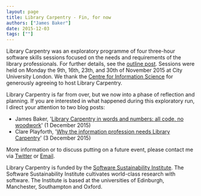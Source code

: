 ```yaml
---
layout: page
title: Library Carpentry - Fin, for now
authors: ["James Baker"]
date: 2015-12-03
tags: [""]
---
```


Library Carpentry was an exploratory programme of four three-hour software skills sessions focused on the needs and requirements of the library professionals. For further details, see the [outline post](http://librarycarpentry.github.io/outline/). Sessions were held on Monday the 9th, 16th, 23th, and 30th of November 2015 at City University London. We thank the [Centre for Information Science](https://www.city.ac.uk/department-library-information-science/centre-for-information-science) for generously agreeing to host Library Carpentry.

Library Carpentry is far from over, but we now into a phase of reflection and planning. If you are interested in what happened during this exploratory run, I direct your attention to two blog posts:

- James Baker, '[Library Carpentry in words and numbers: all code, no woodwork](http://cradledincaricature.com/2015/12/01/library-carpentry-in-words-and-numbers-all-code-no-woodwork/)' (1 December 2015)
- Clare Playforth, '[Why the information profession needs Library Carpentry](http://software.ac.uk/blog/2015-12-03-why-information-profession-needs-library-carpentry-0)' (3 December 2015)

More information or to discuss putting on a future event, please contact me via [Twitter](https://twitter.com/j_w_baker) or [Email](http://www.sussex.ac.uk/profiles/371022).

Library Carpentry is funded by the [Software Sustainability Institute](http://software.ac.uk/). The Software Sustainability Institute cultivates world-class research with software. The Institute is based at the universities of Edinburgh, Manchester, Southampton and Oxford.
